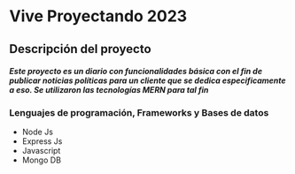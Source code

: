# Vive Proyectando 2023

## Descripción del proyecto

#### *Este proyecto es un diario con funcionalidades básica con el fin de publicar noticias políticas para un cliente que se dedica especificamente a eso. Se utilizaron las tecnologías MERN para tal fin*

### Lenguajes de programación, Frameworks y Bases de datos

- Node Js
- Express Js
- Javascript
- Mongo DB